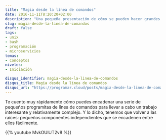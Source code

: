 ```yaml
---
title: "Magia desde la línea de comandos"
date: 2016-11-11T8:20:20+02:00
description: "Una pequeña presentación de cómo se pueden hacer grandes cosas con pequeños programas."
slug: magia-desde-la-linea-de-comandos
draft: false
tags:
- unix
- bash
- programación
- microservicios
temas:
- Conceptos
niveles:
- Iniciación

disqus_identifier: magia-desde-la-linea-de-comandos
disqus_title: Magia desde la línea de comandos
disqus_url: "https://programar.cloud/posts/magia-desde-la-linea-de-comandos"
---      
```


Te cuento muy rápidamente cómo puedes encadenar una serie de pequeños programitas de línea de comandos para llevar a cabo un trabajo interesante y relativamente complejo. Y lo dicho, tenemos que volver a las raíces: pequeños componentes independientes que se encadenen entre ellos fácilmente.

{{% youtube MvkOUlUT2v8 %}}

<!--more-->